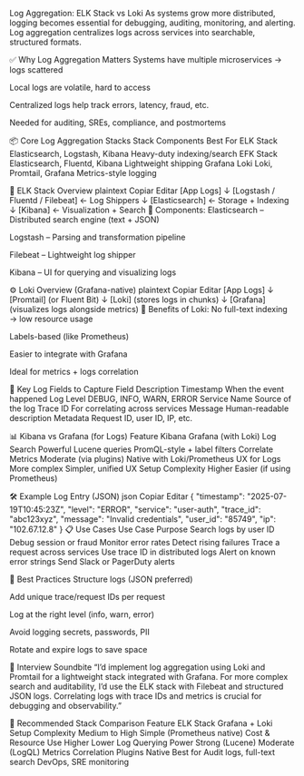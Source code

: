 Log Aggregation: ELK Stack vs Loki
As systems grow more distributed, logging becomes essential for debugging, auditing, monitoring, and alerting. Log aggregation centralizes logs across services into searchable, structured formats.

✅ Why Log Aggregation Matters
Systems have multiple microservices → logs scattered

Local logs are volatile, hard to access

Centralized logs help track errors, latency, fraud, etc.

Needed for auditing, SREs, compliance, and postmortems

📦 Core Log Aggregation Stacks
Stack	Components	Best For
ELK Stack	Elasticsearch, Logstash, Kibana	Heavy-duty indexing/search
EFK Stack	Elasticsearch, Fluentd, Kibana	Lightweight shipping
Grafana Loki	Loki, Promtail, Grafana	Metrics-style logging

🔁 ELK Stack Overview
plaintext
Copiar
Editar
 [App Logs]
     ↓
 [Logstash / Fluentd / Filebeat]   ← Log Shippers
     ↓
 [Elasticsearch]                   ← Storage + Indexing
     ↓
 [Kibana]                          ← Visualization + Search
🔹 Components:
Elasticsearch – Distributed search engine (text + JSON)

Logstash – Parsing and transformation pipeline

Filebeat – Lightweight log shipper

Kibana – UI for querying and visualizing logs

⚙️ Loki Overview (Grafana-native)
plaintext
Copiar
Editar
 [App Logs]
     ↓
 [Promtail] (or Fluent Bit)
     ↓
 [Loki] (stores logs in chunks)
     ↓
 [Grafana] (visualizes logs alongside metrics)
🔹 Benefits of Loki:
No full-text indexing → low resource usage

Labels-based (like Prometheus)

Easier to integrate with Grafana

Ideal for metrics + logs correlation

🧠 Key Log Fields to Capture
Field	Description
Timestamp	When the event happened
Log Level	DEBUG, INFO, WARN, ERROR
Service Name	Source of the log
Trace ID	For correlating across services
Message	Human-readable description
Metadata	Request ID, user ID, IP, etc.

📊 Kibana vs Grafana (for Logs)
Feature	Kibana	Grafana (with Loki)
Log Search	Powerful Lucene queries	PromQL-style + label filters
Correlate Metrics	Moderate (via plugins)	Native with Loki/Prometheus
UX for Logs	More complex	Simpler, unified UX
Setup Complexity	Higher	Easier (if using Prometheus)

🛠️ Example Log Entry (JSON)
json
Copiar
Editar
{
  "timestamp": "2025-07-19T10:45:23Z",
  "level": "ERROR",
  "service": "user-auth",
  "trace_id": "abc123xyz",
  "message": "Invalid credentials",
  "user_id": "85749",
  "ip": "102.67.12.8"
}
📋 Use Cases
Use Case	Purpose
Search logs by user ID	Debug session or fraud
Monitor error rates	Detect rising failures
Trace a request across services	Use trace ID in distributed logs
Alert on known error strings	Send Slack or PagerDuty alerts

🔐 Best Practices
Structure logs (JSON preferred)

Add unique trace/request IDs per request

Log at the right level (info, warn, error)

Avoid logging secrets, passwords, PII

Rotate and expire logs to save space

🧩 Interview Soundbite
“I’d implement log aggregation using Loki and Promtail for a lightweight stack integrated with Grafana. For more complex search and auditability, I’d use the ELK stack with Filebeat and structured JSON logs. Correlating logs with trace IDs and metrics is crucial for debugging and observability.”

🧰 Recommended Stack Comparison
Feature	ELK Stack	Grafana + Loki
Setup Complexity	Medium to High	Simple (Prometheus native)
Cost & Resource Use	Higher	Lower
Log Querying Power	Strong (Lucene)	Moderate (LogQL)
Metrics Correlation	Plugins	Native
Best for	Audit logs, full-text search	DevOps, SRE monitoring